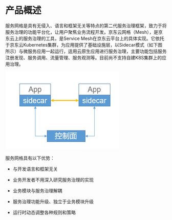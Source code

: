 # 产品概述
服务网格是具有无侵入、语言和框架无关等特点的第二代服务治理框架，致力于将服务治理的功能平台化，让用户聚焦业务流程开发。京东云网格（Mesh），是京东云上的服务治理的工具，是Service Mesh在京东云平台上的具体实现。它依托于京东云Kubernetes集群，为应用提供了基础设施层，以Sidecar模式（如下图所示）与微服务应用一起运行，适用云原生应用进行服务治理，主要功能包括服务注册发现、服务调用、流量管理、服务观测等。目前尚不支持自建K8S集群上的应用治理。

![](../../../../image/Internet-Middleware/Mesh/struct-sidecar.png)


服务网格具有以下优势：

-  与开发语言和框架无关

-  业务开发者不用深入研究服务治理的实现

-  业务模块与服务治理解耦

-  服务治理功能升级、独立于业务模块升级

-  运行时动态调整各种规则和策略

